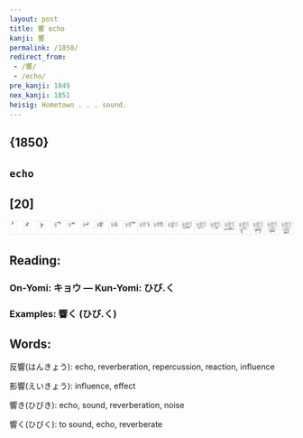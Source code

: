 ```yaml
---
layout: post
title: 響 echo
kanji: 響
permalink: /1850/
redirect_from:
 - /響/
 - /echo/
pre_kanji: 1849
nex_kanji: 1851
heisig: Hometown . . . sound.
---
```


## {1850}

## `echo`

## [20]

<div class="stroke"><img src="../images/E99FBF.png" /></div>

## Reading:

### On-Yomi: キョウ &mdash; Kun-Yomi: ひび.く

### Examples: 響く (ひび.く)

## Words:

反響(はんきょう): echo, reverberation, repercussion, reaction, influence

影響(えいきょう): influence, effect

響き(ひびき): echo, sound, reverberation, noise

響く(ひびく): to sound, echo, reverberate
